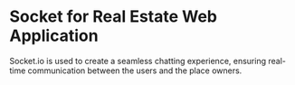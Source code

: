 # Socket for Real Estate Web Application

Socket.io is used to create a seamless chatting experience, ensuring real-time communication between the users and the place owners.
